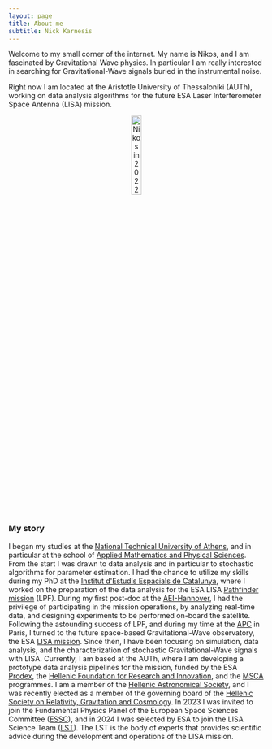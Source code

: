 ```yaml
---
layout: page
title: About me
subtitle: Nick Karnesis
---
```


Welcome to my small corner of the internet. My name is Nikos, and I am fascinated by Gravitational Wave physics. In particular I am really interested in searching for Gravitational-Wave signals buried in the instrumental noise.

Right now I am located at the Aristotle University of Thessaloniki (AUTh), working on data analysis algorithms for the future ESA Laser Interferometer Space Antenna (LISA) mission.

<p align="center">
<img src="/assets/img/me.png" alt= "Nikos in 2022" width="20%" height="20%">
</p>

### My story

I began my studies at the [National Technical University of Athens](https://www.ntua.gr/en/), and in particular at the school of [Applied Mathematics and Physical Sciences](http://semfe.ntua.gr/en/). From the start I was drawn to data analysis and in particular to stochastic algorithms for parameter estimation. I had the chance to utilize my skills during my PhD at the [Institut d'Estudis Espacials de Catalunya](http://www.ieec.cat/en/home), where I worked on the preparation of the data analysis for the ESA LISA [Pathfinder mission](https://sci.esa.int/web/lisa-pathfinder) (LPF). During my first post-doc at the [AEI-Hannover](https://www.aei.mpg.de/), I had the privilege of participating in the mission operations, by analyzing real-time data, and designing experiments to be performed on-board the satellite. Following the astounding success of LPF, and during my time at the [APC](http://www.apc.univ-paris7.fr/APC_CS/) in Paris, I turned to the future space-based Gravitational-Wave observatory, the ESA [LISA mission](https://sci.esa.int/web/lisa). Since then, I have been focusing on simulation, data analysis, and the characterization of stochastic Gravitational-Wave signals with LISA. Currently, I am based at the AUTh, where I am developing a prototype data analysis pipelines for the mission, funded by the ESA [Prodex](https://sci.esa.int/web/prodex/-/59648-programme-introduction), the [Hellenic Foundation for Research and Innovation](https://www.elidek.gr/en/homepage/), and the [MSCA](https://marie-sklodowska-curie-actions.ec.europa.eu/) programmes. I am a member of the [Hellenic Astronomical Society](https://helas.gr/), and I was recently elected as a member of the governing board of the [Hellenic Society on Relativity, Gravitation and Cosmology](http://www.hsrgc.gr/). In 2023 I was invited to join the Fundamental Physics Panel of the European Space Sciences Committee ([ESSC](https://www.essc.esf.org/)), and in 2024 I was selected by ESA to join the LISA Science Team ([LST](https://www.cosmos.esa.int/web/lisa/lisa-science-team)). The LST is the body of experts that provides scientific advice during the development and operations of the LISA mission.
